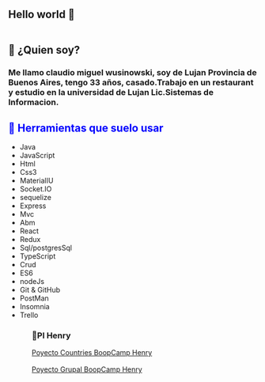 ## Hello world 👋

<img style="margin:auto"  src="https://www.bdigital.co.nz/wp-content/uploads/2019/07/Graphic-workstation.gif" alt=""/>

<h2>	
&#129300; ¿Quien soy?  </h2>

<h3>  Me llamo claudio miguel wusinowski, soy de Lujan Provincia de Buenos  Aires, tengo 33 años, casado.Trabajo en un restaurant y estudio en la universidad de Lujan Lic.Sistemas de Informacion.</h3>

<h2 style="color:blue">&#128588; Herramientas que suelo usar</h2>
<ul>
    <li>Java</li>
    <li>JavaScript</li>
    <li>Html</li>
    <li>Css3</li>
    <li>MaterialIU</li>
    <li>Socket.IO</li>
    <li>sequelize</li>
    <li>Express</li>
    <li>Mvc</li>
    <li>Abm</li>
    <li>React</li>
    <li>Redux</li>
    <li>Sql/postgresSql</li>
    <li>TypeScript</li>
    <li>Crud</li>
    <li>ES6</li>
    <li>nodeJs</li>
    <li>Git & GitHub</li>
    <li>PostMan</li>
    <li>Insomnia</li>
    <li>Trello</li>
<ul>
<h3>	
&#128640;PI Henry</h3>
<a href="https://youtu.be/9vDOx6g_KQI">Poyecto Countries BoopCamp Henry</a><br></br>
<a href="https://pf-web-service.vercel.app/">Poyecto Grupal BoopCamp Henry</a>
